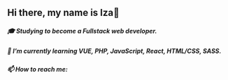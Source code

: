 ## Hi there, my name is Iza👋

##### :mortar_board: Studying to become a Fullstack web developer.
##### 🌱 I’m currently learning VUE, PHP, JavaScript, React, HTML/CSS, SASS.
##### 📫 How to reach me:

<!--
**IzaMarkstrom/IzaMarkstrom** is a ✨ _special_ ✨ repository because its `README.md` (this file) appears on your GitHub profile.

Here are some ideas to get you started:

- 🔭 I’m currently working on ...
- 🌱 I’m currently learning ...
- 👯 I’m looking to collaborate on ...
- 🤔 I’m looking for help with ...
- 💬 Ask me about ...
- 📫 How to reach me: ...
- 😄 Pronouns: ...
- ⚡ Fun fact: ...
-->
